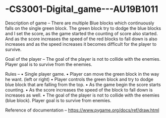 # -CS3001-Digital_game---AU19B1011
Description of game –
There are multiple Blue blocks which continuously falls on the single green block. The green block try to dodge the blue blocks and I set the score, as the game started the counting of score also started. And as the score increases the speed of the red blocks to fall down is also increases and as the speed increases it becomes difficult for the player to survive. 

Goal of the player – 
The goal of the player is not to collide with the enemies. Player goal is to survive from the  enemies.

Rules – 
•	Single player game.
•	Player can move the green block in the way he want. (left or right)
•	Player controls the green block and try to dodge blue block that are falling from the top.
•	As the game begin the score starts counting.
•	As the score increases the speed of the block to fall down is increases as well.
•	The goal of the player is not to collide with the enemies (blue block). Player goal is to survive from enemies.

Reference of documentation –
https://www.pygame.org/docs/ref/draw.html

